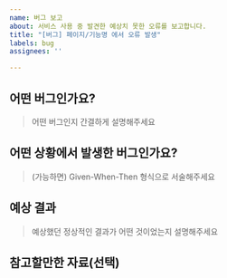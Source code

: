 ```yaml
---
name: 버그 보고
about: 서비스 사용 중 발견한 예상치 못한 오류를 보고합니다.
title: "[버그] 페이지/기능명 에서 오류 발생"
labels: bug
assignees: ''

---
```


## 어떤 버그인가요?

> 어떤 버그인지 간결하게 설명해주세요

## 어떤 상황에서 발생한 버그인가요?

> (가능하면) Given-When-Then 형식으로 서술해주세요

## 예상 결과

> 예상했던 정상적인 결과가 어떤 것이었는지 설명해주세요

## 참고할만한 자료(선택)
